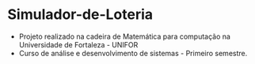 # Simulador-de-Loteria

 - Projeto realizado na cadeira de Matemática para computação na Universidade de Fortaleza - UNIFOR
 - Curso de análise e desenvolvimento de sistemas - Primeiro semestre.
